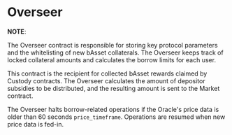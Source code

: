 # Overseer

**NOTE**: 

The Overseer contract is responsible for storing key protocol parameters
and the whitelisting of new bAsset collaterals. The Overseer keeps track of locked collateral amounts and calculates the borrow limits for each user.

This contract is the recipient for collected bAsset rewards claimed by
Custody contracts. The Overseer calculates the amount of depositor
subsidies to be distributed, and the resulting amount is sent to
the Market contract.

The Overseer halts borrow-related operations if the Oracle's price data is
older than 60 seconds `price_timeframe`. Operations are resumed when new
price data is fed-in.
